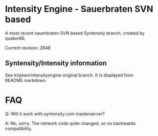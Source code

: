 Intensity Engine - Sauerbraten SVN based
================

A most recent sauerbraten SVN based Syntensity branch,
created by quaker66.

Current revision: 2848


Syntensity/Intensity information
--------------------

See kripken/intensityengine original branch. It is displayed
from README.markdown.


FAQ
=====

Q: Will it work with syntensity.com masterserver?

A: No, sorry. The network code quite changed, so no backwards compatibility.
